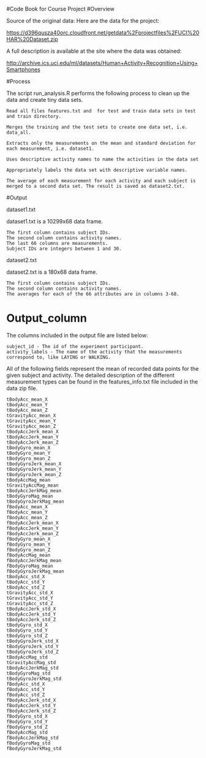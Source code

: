 #Code Book for Course Project
#Overview

Source of the original data:
Here are the data for the project:

https://d396qusza40orc.cloudfront.net/getdata%2Fprojectfiles%2FUCI%20HAR%20Dataset.zip 

A full description is available at the site where the data was obtained:

http://archive.ics.uci.edu/ml/datasets/Human+Activity+Recognition+Using+Smartphones 

#Process

The script run_analysis.R performs the following process to clean up the data and create tiny data sets.

    Read all files features.txt and  for test and train data sets in test and train directory.
    
    Merges the training and the test sets to create one data set, i.e. data_all.
  
    Extracts only the measurements on the mean and standard deviation for each measurement, i.e. dataset1. 
  
    Uses descriptive activity names to name the activities in the data set
  
    Appropriately labels the data set with descriptive variable names. 

    The average of each measurement for each activity and each subject is merged to a second data set. The result is saved as dataset2.txt.




#Output

dataset1.txt

dataset1.txt is a 10299x68 data frame.

    The first column contains subject IDs.
    The second column contains activity names.
    The last 66 columns are measurements.
    Subject IDs are integers between 1 and 30.

dataset2.txt

dataset2.txt is a 180x68 data frame.

    The first column contains subject IDs.
    The second column contains activity names.
    The averages for each of the 66 attributes are in columns 3-68.


# Output_column
The columns included in the output file are listed below:

    subject_id - The id of the experiment participant.
    activity_labels - The name of the activity that the measurements correspond to, like LAYING or WALKING.

All of the following fields represent the mean of recorded data points for the given subject and activity. The detailed description of the different measurement types can be found in the features_info.txt file included in the data zip file.

    tBodyAcc_mean_X
    tBodyAcc_mean_Y
    tBodyAcc_mean_Z
    tGravityAcc_mean_X
    tGravityAcc_mean_Y
    tGravityAcc_mean_Z
    tBodyAccJerk_mean_X
    tBodyAccJerk_mean_Y
    tBodyAccJerk_mean_Z
    tBodyGyro_mean_X
    tBodyGyro_mean_Y
    tBodyGyro_mean_Z
    tBodyGyroJerk_mean_X
    tBodyGyroJerk_mean_Y
    tBodyGyroJerk_mean_Z
    tBodyAccMag_mean
    tGravityAccMag_mean
    tBodyAccJerkMag_mean
    tBodyGyroMag_mean
    tBodyGyroJerkMag_mean
    fBodyAcc_mean_X
    fBodyAcc_mean_Y
    fBodyAcc_mean_Z
    fBodyAccJerk_mean_X
    fBodyAccJerk_mean_Y
    fBodyAccJerk_mean_Z
    fBodyGyro_mean_X
    fBodyGyro_mean_Y
    fBodyGyro_mean_Z
    fBodyAccMag_mean
    fBodyAccJerkMag_mean
    fBodyGyroMag_mean
    fBodyGyroJerkMag_mean
    tBodyAcc_std_X
    tBodyAcc_std_Y
    tBodyAcc_std_Z
    tGravityAcc_std_X
    tGravityAcc_std_Y
    tGravityAcc_std_Z
    tBodyAccJerk_std_X
    tBodyAccJerk_std_Y
    tBodyAccJerk_std_Z
    tBodyGyro_std_X
    tBodyGyro_std_Y
    tBodyGyro_std_Z
    tBodyGyroJerk_std_X
    tBodyGyroJerk_std_Y
    tBodyGyroJerk_std_Z
    tBodyAccMag_std
    tGravityAccMag_std
    tBodyAccJerkMag_std
    tBodyGyroMag_std
    tBodyGyroJerkMag_std
    fBodyAcc_std_X
    fBodyAcc_std_Y
    fBodyAcc_std_Z
    fBodyAccJerk_std_X
    fBodyAccJerk_std_Y
    fBodyAccJerk_std_Z
    fBodyGyro_std_X
    fBodyGyro_std_Y
    fBodyGyro_std_Z
    fBodyAccMag_std
    fBodyAccJerkMag_std
    fBodyGyroMag_std
    fBodyGyroJerkMag_std

